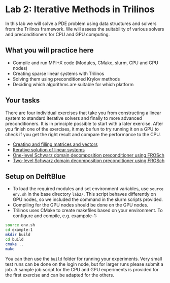 # Lab 2: Iterative Methods in Trilinos

In this lab we will solve a PDE problem using data structures and solvers from the Trilinos framework.
We will assess the suitability of various solvers and preconditioners for CPU and GPU computing.


## What you will practice here

- Compile and run MPI+X code (Modules, CMake, slurm, CPU and GPU nodes)
- Creating sparse linear systems with Trilinos
- Solving them using preconditioned Krylov methods
- Deciding which algorithms are suitable for which platform

## Your tasks

There are four individual exercises that take you from constructing a linear system
to standard iterative solvers and finally to more advanced preconditioners.
It is in principle possible to start with a later exercise. After you finish one of the
exercises, it may be fun to try running it on a GPU to check if you get the right result
and compare the performance to the CPU.

- [Creating and filling matrices and vectors](exercise-1)
- [Iterative solution of linear systems](exercise-2)
- [One-level Schwarz domain decomposition preconditioner using FROSch](exercise-3)
- [Two-level Schwarz domain decomposition preconditioner using FROSch](exercise-4)

## Setup on DelftBlue

- To load the required modules and set environment variables, use ``source env.sh`` in the base directory ``lab2/``. This script behaves differently on GPU nodes, so we included the command in the slurm scripts provided.
- Compiling for the GPU nodes should be done on the GPU nodes.
- Trilinos uses CMake to create makefiles based on your environment. To configure and compile, e.g. exampole-1:
```bash
source env.sh
cd example-1
mkdir build
cd build
cmake ..
make
```
You can then use the ``build`` folder for running your experiments.
Very small test runs can be done on the login node, but for larger runs please submit a job.
A sample job script for the CPU and GPU experiments is provided for the first exercise and can be adapted for the others.
